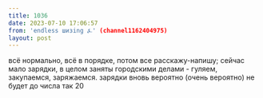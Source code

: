 ```yaml
---
title: 1036
date: 2023-07-10 17:06:57
from: 'endless шизing ⍼' (channel1162404975)
layout: post
---
```


всё нормально, всё в порядке, потом все расскажу-напишу; сейчас мало зарядки, в целом заняты городскими делами - гуляем, закупаемся, заряжаемся.
зарядки вновь вероятно (очень вероятно) не будет до числа так 20
